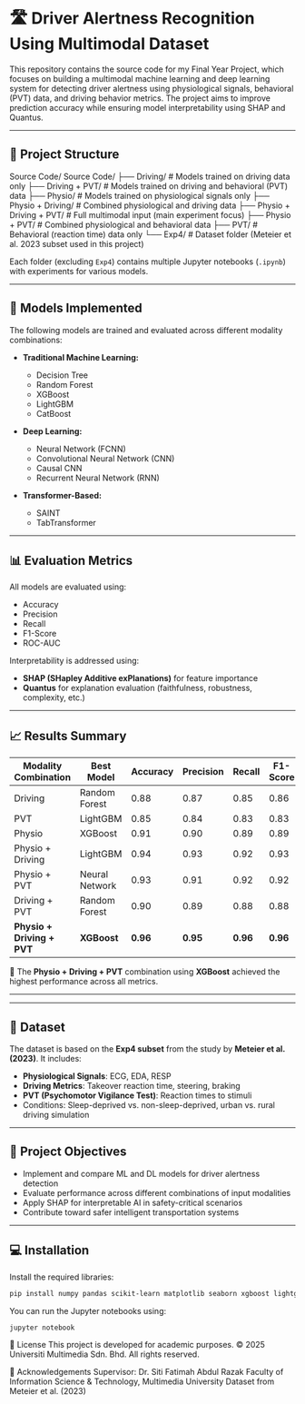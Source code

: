 # 🛣️ Driver Alertness Recognition Using Multimodal Dataset

This repository contains the source code for my Final Year Project, which focuses on building a multimodal machine learning and deep learning system for detecting driver alertness using physiological signals, behavioral (PVT) data, and driving behavior metrics. The project aims to improve prediction accuracy while ensuring model interpretability using SHAP and Quantus.

---

## 📁 Project Structure
Source Code/
Source Code/
├── Driving/                  # Models trained on driving data only
├── Driving + PVT/           # Models trained on driving and behavioral (PVT) data
├── Physio/                  # Models trained on physiological signals only
├── Physio + Driving/        # Combined physiological and driving data
├── Physio + Driving + PVT/  # Full multimodal input (main experiment focus)
├── Physio + PVT/            # Combined physiological and behavioral data
├── PVT/                     # Behavioral (reaction time) data only
└── Exp4/                    # Dataset folder (Meteier et al. 2023 subset used in this project)



Each folder (excluding `Exp4`) contains multiple Jupyter notebooks (`.ipynb`) with experiments for various models.

---

## 🧠 Models Implemented

The following models are trained and evaluated across different modality combinations:

- **Traditional Machine Learning:**
  - Decision Tree
  - Random Forest
  - XGBoost
  - LightGBM
  - CatBoost

- **Deep Learning:**
  - Neural Network (FCNN)
  - Convolutional Neural Network (CNN)
  - Causal CNN
  - Recurrent Neural Network (RNN)

- **Transformer-Based:**
  - SAINT
  - TabTransformer

---

## 📊 Evaluation Metrics

All models are evaluated using:
- Accuracy
- Precision
- Recall
- F1-Score
- ROC-AUC

Interpretability is addressed using:
- **SHAP (SHapley Additive exPlanations)** for feature importance
- **Quantus** for explanation evaluation (faithfulness, robustness, complexity, etc.)

---

## 📈 Results Summary

| **Modality Combination**         | **Best Model**   | **Accuracy** | **Precision** | **Recall** | **F1-Score** |
|----------------------------------|------------------|--------------|---------------|------------|--------------|
| Driving                          | Random Forest    | 0.88         | 0.87          | 0.85       | 0.86         |
| PVT                              | LightGBM         | 0.85         | 0.84          | 0.83       | 0.83         |
| Physio                           | XGBoost          | 0.91         | 0.90          | 0.89       | 0.89         |
| Physio + Driving                 | LightGBM         | 0.94         | 0.93          | 0.92       | 0.93         |
| Physio + PVT                     | Neural Network   | 0.93         | 0.91          | 0.92       | 0.92         |
| Driving + PVT                    | Random Forest    | 0.90         | 0.89          | 0.88       | 0.88         |
| **Physio + Driving + PVT**       | **XGBoost**      | **0.96**     | **0.95**      | **0.96**   | **0.96**     |

📌 The **Physio + Driving + PVT** combination using **XGBoost** achieved the highest performance across all metrics.

---

---

## 📂 Dataset

The dataset is based on the **Exp4 subset** from the study by **Meteier et al. (2023)**. It includes:
- **Physiological Signals**: ECG, EDA, RESP
- **Driving Metrics**: Takeover reaction time, steering, braking
- **PVT (Psychomotor Vigilance Test)**: Reaction times to stimuli
- Conditions: Sleep-deprived vs. non-sleep-deprived, urban vs. rural driving simulation

---

## 🎯 Project Objectives

- Implement and compare ML and DL models for driver alertness detection
- Evaluate performance across different combinations of input modalities
- Apply SHAP for interpretable AI in safety-critical scenarios
- Contribute toward safer intelligent transportation systems

---

## 💻 Installation

Install the required libraries:

```bash
pip install numpy pandas scikit-learn matplotlib seaborn xgboost lightgbm catboost tensorflow keras torch shap quantus
```
You can run the Jupyter notebooks using:
```bash
jupyter notebook
```
📜 License
This project is developed for academic purposes.
© 2025 Universiti Multimedia Sdn. Bhd. All rights reserved.

🙏 Acknowledgements
Supervisor: Dr. Siti Fatimah Abdul Razak
Faculty of Information Science & Technology, Multimedia University
Dataset from Meteier et al. (2023)
